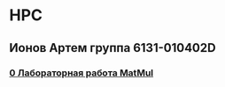 # HPC

## Ионов Артем группа 6131-010402D

### [0 Лабораторная работа MatMul](https://github.com/sat4h/labs/tree/cf0738daae7157af71d4101cd85a95f431521616/MatMul)
